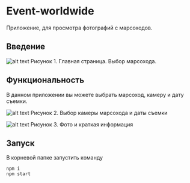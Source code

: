# Event-worldwide

Приложение, для просмотра фотографий с марсоходов.

Введение
-----------

![alt text](screenshots/1.png "Главная страница")
Рисунок 1. Главная страница. Выбор марсохода.

Функциональность
-----------
В данном приложении вы можете выбрать марсоход, камеру и дату съемки.

![alt text](screenshots/2.png "Выбор камеры марсохода и даты съемки")
Рисунок 2. Выбор камеры марсохода и даты съемки


![alt text](screenshots/3.png "Фото и краткая информация")
Рисунок 3. Фото и краткая информация

Запуск
-----------
В корневой папке запустить команду

```
npm i
npm start
```
